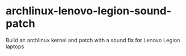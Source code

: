 # archlinux-lenovo-legion-sound-patch
Build an archlinux kernel and patch with a sound fix for Lenovo Legion laptops
